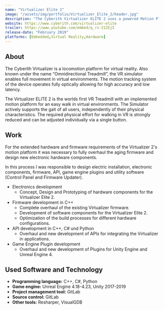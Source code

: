 ```yaml
---
name: "Virtualizer Elite 2"
image: "/assets/img/portfolio/Virtualizer_Elite_2/header.jpg"
description: "The Cyberith Virtualizer ELITE 2 uses a powered Motion Platform to actively support walking in VR. The second generation VR Treadmill enables the most convenient movement in Virtual Reality applications."
website: https://www.cyberith.com/virtualizer-elite
trailer: https://www.youtube.com/embed/q_rv-213IjI
release-date: "February 2019"
platforms: [Embedded,Virtual Reality,Hardware]
---
```


## About
The Cyberith Virtualizer is a locomotion platform for virtual reality. Also known under the name “Omnidirectional Treadmill”, the VR simulator enables full movement in virtual environments.
The motion tracking system of the device operates fully optically allowing for high accuracy and low latency.

The Virtualizer ELITE 2 is the worlds first VR Treadmill with an implemented motion platform for an easy walk in virtual environments.
The Simulator actively supports the gait of all users, independently of their physical characteristics. The required physical effort for walking in VR is strongly reduced and can be adjusted individually via a single button.

## Work

For the extended hardware and firmware requirements of the Virtualizer 2's motion platform it was necessary to fully overhaul the aging firmware and design new electronic hardware components.

In this process I was responsible to design electric installation, electronic components, firmware, API, game engine plugins and utility software (Control Panel and Firmware Updater).

- Electronics development
  - Concept, Design and Prototyping of hardware components for the Virtualizer Elite 2.
- Firmware development in C++
  - Complete overhaul of the existing Virtualizer firmware.
  - Development of software components for the Virtualizer Elite 2.
  - Optimization of the build processes for different hardware configurations.
- API development in C++, C# und Python
  - Overhaul and new development of APIs for integrating the Virtualizer in applications.
- Game Engine Plugin development
  - Overhaul and new development of Plugins for Unity Engine and Unreal Engine 4.

## Used Software and Technology
- **Programming language:** C++, C#, Python
- **Game engine:** Unreal Engine 4.18-4.23, Unity 2017-2019
- **Project management tool:** GitLab
- **Source control:** GitLab
- **Other tools:** Resharper, VisualGDB